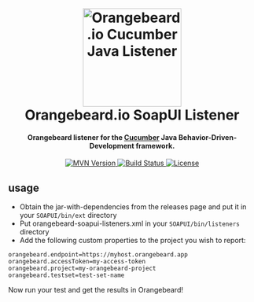 <h1 align="center">
  <a href="https://github.com/orangebeard-io/soapui-listener">
    <img src="https://raw.githubusercontent.com/orangebeard-io/soapui-listener/master/.github/logo.png" alt="Orangebeard.io Cucumber Java Listener" height="200">
  </a>
  <br>Orangebeard.io SoapUI Listener<br>
</h1>

<h4 align="center">Orangebeard listener for the <a href="https://cucumber.io/" target="_blank" rel="noopener">Cucumber</a> Java Behavior-Driven-Development framework.</h4>

<p align="center">
  <a href="https://repo.maven.apache.org/maven2/io/orangebeard/soapui-listener/">
    <img src="https://img.shields.io/maven-central/v/io.orangebeard/soapui-listener?style=flat-square"
      alt="MVN Version" />
  </a>
  <a href="https://github.com/orangebeard-io/soapui-listener/actions">
    <img src="https://img.shields.io/github/workflow/status/orangebeard-io/soapui-listener/release?style=flat-square"
      alt="Build Status" />
  </a>
  <a href="https://github.com/orangebeard-io/soapui-listener/blob/master/LICENSE.txt">
    <img src="https://img.shields.io/github/license/orangebeard-io/soapui-listener?style=flat-square"
      alt="License" />
  </a>
</p>

## usage

 - Obtain the jar-with-dependencies from the releases page and put it in your `SOAPUI/bin/ext` directory
 - Put orangebeard-soapui-listeners.xml in your `SOAPUI/bin/listeners` directory
 - Add the following custom properties to the project you wish to report:
```properties
orangebeard.endpoint=https://myhost.orangebeard.app
orangebeard.accessToken=my-access-token
orangebeard.project=my-orangebeard-project
orangebeard.testset=test-set-name
```

Now run your test and get the results in Orangebeard!
